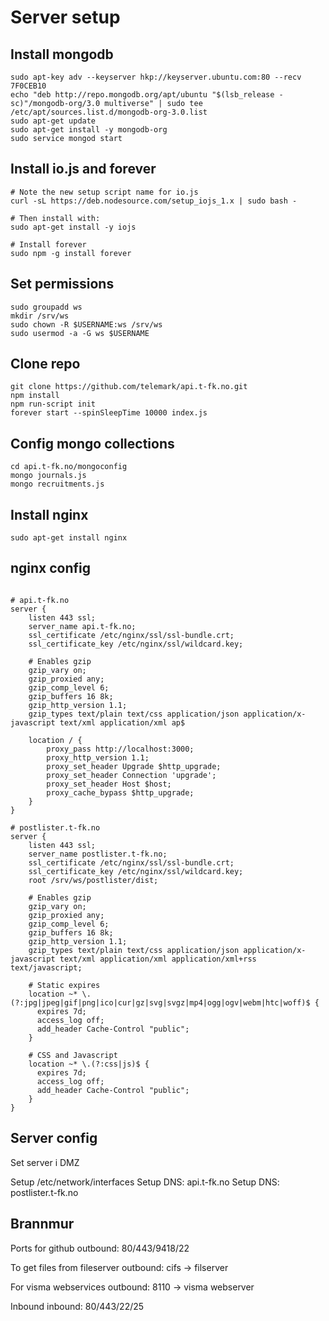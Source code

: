 # Server setup

## Install mongodb
```
sudo apt-key adv --keyserver hkp://keyserver.ubuntu.com:80 --recv 7F0CEB10
echo "deb http://repo.mongodb.org/apt/ubuntu "$(lsb_release -sc)"/mongodb-org/3.0 multiverse" | sudo tee /etc/apt/sources.list.d/mongodb-org-3.0.list
sudo apt-get update
sudo apt-get install -y mongodb-org
sudo service mongod start
```

## Install io.js and forever
```
# Note the new setup script name for io.js
curl -sL https://deb.nodesource.com/setup_iojs_1.x | sudo bash -

# Then install with:
sudo apt-get install -y iojs

# Install forever
sudo npm -g install forever
```

## Set permissions
```
sudo groupadd ws
mkdir /srv/ws
sudo chown -R $USERNAME:ws /srv/ws
sudo usermod -a -G ws $USERNAME
```

## Clone repo
```
git clone https://github.com/telemark/api.t-fk.no.git
npm install
npm run-script init
forever start --spinSleepTime 10000 index.js
```

## Config mongo collections
```
cd api.t-fk.no/mongoconfig
mongo journals.js
mongo recruitments.js
```


## Install nginx
```
sudo apt-get install nginx
```

## nginx config
```

# api.t-fk.no
server {
    listen 443 ssl;
    server_name api.t-fk.no;
    ssl_certificate /etc/nginx/ssl/ssl-bundle.crt;
    ssl_certificate_key /etc/nginx/ssl/wildcard.key;
    
    # Enables gzip
    gzip_vary on;
    gzip_proxied any;
    gzip_comp_level 6;
    gzip_buffers 16 8k;
    gzip_http_version 1.1;
    gzip_types text/plain text/css application/json application/x-javascript text/xml application/xml ap$

    location / {
        proxy_pass http://localhost:3000;
        proxy_http_version 1.1;
        proxy_set_header Upgrade $http_upgrade;
        proxy_set_header Connection 'upgrade';
        proxy_set_header Host $host;
        proxy_cache_bypass $http_upgrade;
    }
}

# postlister.t-fk.no
server {
    listen 443 ssl;
    server_name postlister.t-fk.no;
    ssl_certificate /etc/nginx/ssl/ssl-bundle.crt;
    ssl_certificate_key /etc/nginx/ssl/wildcard.key;
    root /srv/ws/postlister/dist;

    # Enables gzip
    gzip_vary on;
    gzip_proxied any;
    gzip_comp_level 6;
    gzip_buffers 16 8k;
    gzip_http_version 1.1;
    gzip_types text/plain text/css application/json application/x-javascript text/xml application/xml application/xml+rss text/javascript;

    # Static expires
    location ~* \.(?:jpg|jpeg|gif|png|ico|cur|gz|svg|svgz|mp4|ogg|ogv|webm|htc|woff)$ {
      expires 7d;
      access_log off;
      add_header Cache-Control "public";
    }

    # CSS and Javascript
    location ~* \.(?:css|js)$ {
      expires 7d;
      access_log off;
      add_header Cache-Control "public";
    }
}

```

## Server config
Set server i DMZ

Setup /etc/network/interfaces
Setup DNS: api.t-fk.no
Setup DNS: postlister.t-fk.no


## Brannmur
Ports for github
outbound: 80/443/9418/22

To get files from fileserver
outbound: cifs -> filserver

For visma webservices
outbound: 8110 -> visma webserver

Inbound
inbound: 80/443/22/25

